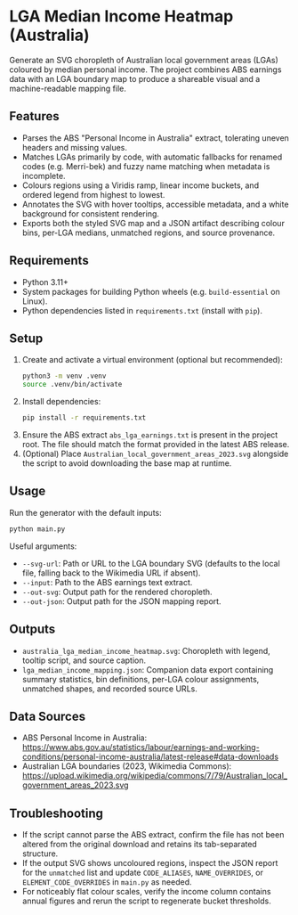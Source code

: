 # LGA Median Income Heatmap (Australia)

Generate an SVG choropleth of Australian local government areas (LGAs) coloured
by median personal income. The project combines ABS earnings data with an LGA
boundary map to produce a shareable visual and a machine-readable mapping file.

## Features
- Parses the ABS "Personal Income in Australia" extract, tolerating uneven
  headers and missing values.
- Matches LGAs primarily by code, with automatic fallbacks for renamed codes
  (e.g. Merri-bek) and fuzzy name matching when metadata is incomplete.
- Colours regions using a Viridis ramp, linear income buckets, and ordered
  legend from highest to lowest.
- Annotates the SVG with hover tooltips, accessible metadata, and a white
  background for consistent rendering.
- Exports both the styled SVG map and a JSON artifact describing colour bins,
  per-LGA medians, unmatched regions, and source provenance.

## Requirements
- Python 3.11+
- System packages for building Python wheels (e.g. `build-essential` on Linux).
- Python dependencies listed in `requirements.txt` (install with `pip`).

## Setup
1. Create and activate a virtual environment (optional but recommended):
   ```bash
   python3 -m venv .venv
   source .venv/bin/activate
   ```
2. Install dependencies:
   ```bash
   pip install -r requirements.txt
   ```
3. Ensure the ABS extract `abs_lga_earnings.txt` is present in the project root.
   The file should match the format provided in the latest ABS release.
4. (Optional) Place `Australian_local_government_areas_2023.svg` alongside the
   script to avoid downloading the base map at runtime.

## Usage
Run the generator with the default inputs:
```bash
python main.py
```

Useful arguments:
- `--svg-url`: Path or URL to the LGA boundary SVG (defaults to the local file,
  falling back to the Wikimedia URL if absent).
- `--input`: Path to the ABS earnings text extract.
- `--out-svg`: Output path for the rendered choropleth.
- `--out-json`: Output path for the JSON mapping report.

## Outputs
- `australia_lga_median_income_heatmap.svg`: Choropleth with legend, tooltip
  script, and source caption.
- `lga_median_income_mapping.json`: Companion data export containing summary
  statistics, bin definitions, per-LGA colour assignments, unmatched shapes,
  and recorded source URLs.

## Data Sources
- ABS Personal Income in Australia:
  https://www.abs.gov.au/statistics/labour/earnings-and-working-conditions/personal-income-australia/latest-release#data-downloads
- Australian LGA boundaries (2023, Wikimedia Commons):
  https://upload.wikimedia.org/wikipedia/commons/7/79/Australian_local_government_areas_2023.svg

## Troubleshooting
- If the script cannot parse the ABS extract, confirm the file has not been
  altered from the original download and retains its tab-separated structure.
- If the output SVG shows uncoloured regions, inspect the JSON report for the
  `unmatched` list and update `CODE_ALIASES`, `NAME_OVERRIDES`, or
  `ELEMENT_CODE_OVERRIDES` in `main.py` as needed.
- For noticeably flat colour scales, verify the income column contains annual
  figures and rerun the script to regenerate bucket thresholds.
